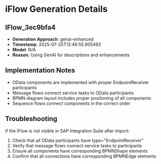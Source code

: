 # iFlow Generation Details

## IFlow_3ec9bfa4
- **Generation Approach**: genai-enhanced
- **Timestamp**: 2025-07-25T12:46:55.905492
- **Model**: N/A
- **Reason**: Using GenAI for descriptions and enhancements

## Implementation Notes
- OData components are implemented with proper EndpointReceiver participants
- Message flows connect service tasks to OData participants
- BPMN diagram layout includes proper positioning of all components
- Sequence flows connect components in the correct order

## Troubleshooting
If the iFlow is not visible in SAP Integration Suite after import:
1. Check that all OData participants have type="EndpointReceiver"
2. Verify that message flows connect service tasks to participants
3. Ensure all components have corresponding BPMNShape elements
4. Confirm that all connections have corresponding BPMNEdge elements
